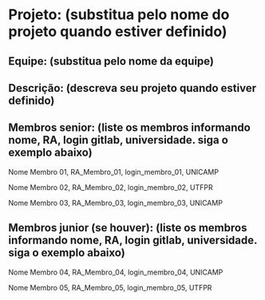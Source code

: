 # Projeto: (substitua pelo nome do projeto quando estiver definido)

## Equipe: (substitua pelo nome da equipe)

## Descrição: (descreva seu projeto quando estiver definido)

## Membros senior: (liste os membros informando nome, RA, login gitlab, universidade. siga o exemplo abaixo)

Nome Membro 01, RA_Membro_01, login_membro_01, UNICAMP

Nome Membro 02, RA_Membro_02, login_membro_02, UTFPR

Nome Membro 03, RA_Membro_03, login_membro_03, UNICAMP


## Membros junior (se houver): (liste os membros informando nome, RA, login gitlab, universidade. siga o exemplo abaixo)

Nome Membro 04, RA_Membro_04, login_membro_04, UNICAMP

Nome Membro 05, RA_Membro_05, login_membro_05, UTFPR